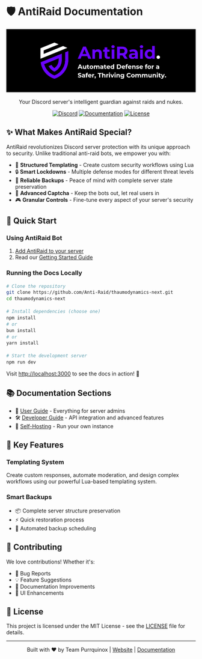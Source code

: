 # 🛡️ AntiRaid Documentation

<div align="center">

![AntiRaid Banner](public/banner.png)

Your Discord server's intelligent guardian against raids and nukes.

[![Discord](https://img.shields.io/discord/YOUR_DISCORD_SERVER_ID?color=5865F2&logo=discord&logoColor=white)](https://antiraid.xyz/discord)
[![Documentation](https://img.shields.io/badge/docs-online-brightgreen)](https://docs.antiraid.xyz)
[![License](https://img.shields.io/github/license/Anti-Raid/thaumodynamics-next)](LICENSE)

</div>

## ✨ What Makes AntiRaid Special?

AntiRaid revolutionizes Discord server protection with its unique approach to security. Unlike traditional anti-raid bots, we empower you with:

- 🎯 **Structured Templating** - Create custom security workflows using Lua
- 🔒 **Smart Lockdowns** - Multiple defense modes for different threat levels
- 💾 **Reliable Backups** - Peace of mind with complete server state preservation
- 🤖 **Advanced Captcha** - Keep the bots out, let real users in
- 🎮 **Granular Controls** - Fine-tune every aspect of your server's security

## 🚀 Quick Start

### Using AntiRaid Bot

1. [Add AntiRaid to your server](https://antiraid.xyz/invite)
2. Read our [Getting Started Guide](https://docs.antiraid.xyz/docs/user/)

### Running the Docs Locally

```bash
# Clone the repository
git clone https://github.com/Anti-Raid/thaumodynamics-next.git
cd thaumodynamics-next

# Install dependencies (choose one)
npm install
# or
bun install
# or
yarn install

# Start the development server
npm run dev
```

Visit [http://localhost:3000](http://localhost:3000) to see the docs in action! 🎉

## 📚 Documentation Sections

- 📘 [User Guide](https://docs.antiraid.xyz/docs/user/) - Everything for server admins
- 🛠️ [Developer Guide](https://docs.antiraid.xyz/docs/dev/) - API integration and advanced features
- 🔧 [Self-Hosting](https://docs.antiraid.xyz/docs/dev/hosting/) - Run your own instance

## 🌟 Key Features

### Templating System

Create custom responses, automate moderation, and design complex workflows using our powerful Lua-based templating system.

### Smart Backups

- 📦 Complete server structure preservation
- ⚡ Quick restoration process
- 🔄 Automated backup scheduling

## 🤝 Contributing

We love contributions! Whether it's:

- 🐛 Bug Reports
- 💡 Feature Suggestions
- 📝 Documentation Improvements
- 🎨 UI Enhancements

## 📜 License

This project is licensed under the MIT License - see the [LICENSE](LICENSE) file for details.

---

<div align="center">

Built with ❤️ by Team Purrquinox | [Website](https://antiraid.xyz) | [Documentation](https://docs.antiraid.xyz)

</div>
